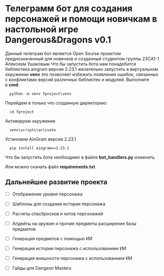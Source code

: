 # Телеграмм бот для создания персонажей и помощи новичкам в настольной игре Dangerous&Dragons v0.1
Данный телеграм бот является Open Sourse проектом преднозначенный для новичков и созданный студентом группы 23СА1-1 Алексеем Ушаковым
Что бы запустить бота нам понадобится библиотека aiogram версии 2.23.1 желательно запустить в виртуальном окружении **venv**
это позволяет избежать появления ошибок, связанных с конфликтами версий различных библиотек и модулей. Выполните в **cmd**:
```
  python -m venv fproject\venv
```
Перейдем в только что созданную директорию:
```
  cd fproject
```
Активируем окружение
```
  venv\scripts\activate
```
Установим AioGram версии 2.23.1
```
  pip install aiogram==2.23.1
```
Что бы запустить бота необходимо в файле **bot_handlers.py**
изменить 

Или можно скачать файл **requirements.txt**

## Дальнейшее развитие проекта
- [ ] Отображение уровня персонажа
- [ ] Шаблоны для создания истории персонажа
- [ ] Расчеты спасбросков и хитов персонажей
- [ ] Апдейты на оружие и прочие предметы расширение базы предметов
- [ ] Генерация предметов с помощью ИИ
- [ ] Генерация истории персонажа с использованием ИИ
- [ ] Генерация внешности персонажа с использованием ИИ
- [ ] Гайды для Dangeon Masters


